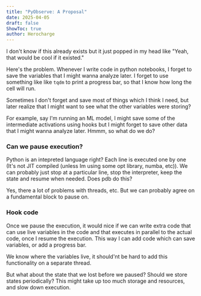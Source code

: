 ```yaml
---
title: "PyObserve: A Proposal"
date: 2025-04-05
draft: false
ShowToc: true
author: Herocharge
---
```


I don't know if this already exists but it just popped in my head like "Yeah, that would be cool if it existed."

Here's the problem. Whenever I write code in python notebooks, I forget to save the variables that I might wanna analyze later. I forget to use something like like `tqdm` to print a progress bar, so that I know how long the cell will run.  

Sometimes I don't forget and save most of things which I think I need, but later realize that I might want to see what the other variables were storing?  

For example, say I'm running an ML model, I might save some of the intermediate activations using hooks but I might forget to save other data that I might wanna analyze later. Hmmm, so what do we do?

### Can we pause execution?
Python is an intepreted language right? Each line is executed one by one (It's not JIT compiled (unless Im using some opt library, numba, etc)). We can probably just stop at a particular line, stop the interpreter, keep the state and resume when needed. Does pdb do this?

Yes, there a lot of problems with threads, etc. But we can probably agree on a fundamental block to pause on.


### Hook code
Once we pause the execution, it would nice if we can write extra code that can use live variables in the code and that executes in parallel to the actual code, once I resume the execution. This way I can add code which can save variables, or add a progress bar.

We know where the variables live, it should'nt be hard to add this functionality on a separate thread.

But what about the state that we lost before we paused?
Should we store states periodically?  This might take up too much storage and resources, and slow down execution.
